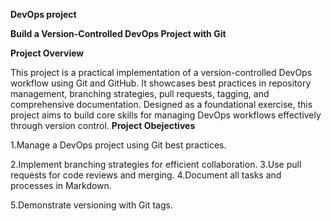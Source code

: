 **DevOps project**

**Build a Version-Controlled DevOps Project with Git**

**Project Overview**

This project is a practical implementation of a version-controlled DevOps workflow using Git and GitHub. It showcases best practices in repository management, branching strategies, pull requests, tagging, and comprehensive documentation.
Designed as a foundational exercise, this project aims to build core skills for managing DevOps workflows effectively through version control.
**Project Obejectives**

1.Manage a DevOps project using Git best practices.

2.Implement branching strategies for efficient collaboration.
3.Use pull requests for code reviews and merging.
4.Document all tasks and processes in Markdown.

5.Demonstrate versioning with Git tags.

